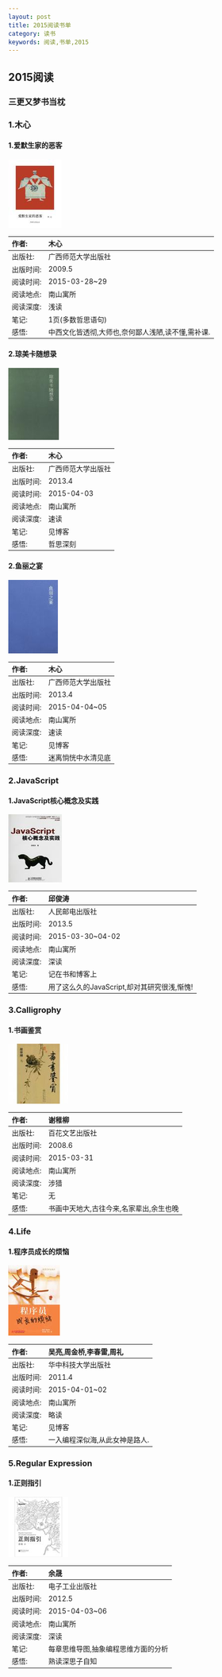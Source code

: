 ```yaml
---
layout: post
title: 2015阅读书单
category: 读书
keywords: 阅读,书单,2015
---
```


## 2015阅读

### 三更又梦书当枕

### 1.木心

#### 1.爱默生家的恶客

![爱默生家的恶客](/../../assets/img/book/2015/Emerson.jpg)

| 作者:    |木心                                    | 
|:--------|:--------------------------------------|
| 出版社:  |广西师范大学出版社                         |
| 出版时间: |2009.5                                  |
| 阅读时间: |2015-03-28~29                           |
| 阅读地点: |南山寓所                                  |
| 阅读深度: |浅读                                     |
| 笔记:    |1页(多数哲思语句)                          |
| 感悟:    |中西文化皆透彻,大师也,奈何鄙人浅陋,读不懂,需补课.|

#### 2.琼美卡随想录

![琼美卡随想录](/../../assets/img/book/2015/Joan_makar.jpg)

| 作者:    |木心                                    | 
|:--------|:--------------------------------------|
| 出版社:  |广西师范大学出版社                         |
| 出版时间: |2013.4                                  |
| 阅读时间: |2015-04-03                           |
| 阅读地点: |南山寓所                                  |
| 阅读深度: |速读                                     |
| 笔记:    |见博客                                    |
| 感悟:    |哲思深刻                                  |

#### 2.鱼丽之宴

![鱼丽之宴](/../../assets/img/book/2015/fish.jpg)

| 作者:    |木心                                    | 
|:--------|:--------------------------------------|
| 出版社:  |广西师范大学出版社                         |
| 出版时间: |2013.4                                  |
| 阅读时间: |2015-04-04~05                           |
| 阅读地点: |南山寓所                                  |
| 阅读深度: |速读                                     |
| 笔记:    |见博客                                    |
| 感悟:    |迷离惝恍中水清见底                         |

### 2.JavaScript

#### 1.JavaScript核心概念及实践

![JavaScript核心概念及实践](/../../assets/img/book/2015/JavaScript_qiu.jpg)


| 作者:    |邱俊涛                                    | 
|:--------|:--------------------------------------|
| 出版社:  |人民邮电出版社                         |
| 出版时间: |2013.5                                  |
| 阅读时间: |2015-03-30~04-02                           |
| 阅读地点: |南山寓所                                  |
| 阅读深度: |深读                                     |
| 笔记:    |记在书和博客上                          |
| 感悟:    |用了这么久的JavaScript,却对其研究很浅,惭愧!|


### 3.Calligrophy

#### 1.书画鉴赏

![书画鉴赏](/../../assets/img/book/2015/painting_and_calligraphy.jpg)


| 作者:    |谢稚柳                                    | 
|:--------|:--------------------------------------|
| 出版社:  |百花文艺出版社                         |
| 出版时间: |2008.6                                  |
| 阅读时间: |2015-03-31                           |
| 阅读地点: |南山寓所                                  |
| 阅读深度: |涉猎                                     |
| 笔记:    |无                                        |
| 感悟:    |书画中天地大,古往今来,名家辈出,余生也晚     |

### 4.Life

#### 1.程序员成长的烦恼

![程序员成长的烦恼](/../../assets/img/book/2015/programmer_grow_up.jpg)


| 作者:    |吴亮,周金桥,李春雷,周礼                                    | 
|:--------|:--------------------------------------|
| 出版社:  |华中科技大学出版社                         |
| 出版时间: |2011.4                                  |
| 阅读时间: |2015-04-01~02                           |
| 阅读地点: |南山寓所                                  |
| 阅读深度: |略读                                     |
| 笔记:    |见博客                                        |
| 感悟:    |一入编程深似海,从此女神是路人.              |

### 5.Regular Expression

#### 1.正则指引

![正则指引](/../../assets/img/book/2015/reqular_expression_yet_another_introduction.jpg)


| 作者:    |余晟                                   | 
|:--------|:--------------------------------------|
| 出版社:  |电子工业出版社                         |
| 出版时间: |2012.5                                  |
| 阅读时间: |2015-04-03~06                           |
| 阅读地点: |南山寓所                                  |
| 阅读深度: |深读                                     |
| 笔记:    |每章思维导图,抽象编程思维方面的分析         |
| 感悟:    |熟读深思子自知              |
